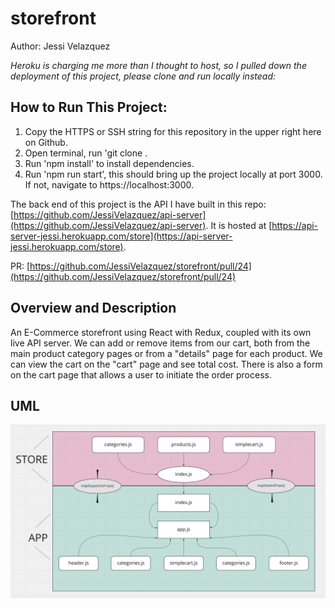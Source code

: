 # storefront

Author: Jessi Velazquez

*Heroku is charging me more than I thought to host, so I pulled down the deployment of this project, please clone and run locally instead:*

## How to Run This Project:
1. Copy the HTTPS or SSH string for this repository in the upper right here on Github.
2. Open terminal, run 'git clone <copied URL>.
3. Run 'npm install' to install dependencies.
4. Run 'npm run start', this should bring up the project locally at port 3000. If not, navigate to https://localhost:3000.

The back end of this project is the API I have built in this repo: [https://github.com/JessiVelazquez/api-server](https://github.com/JessiVelazquez/api-server). It is hosted at [https://api-server-jessi.herokuapp.com/store](https://api-server-jessi.herokuapp.com/store).

PR: [https://github.com/JessiVelazquez/storefront/pull/24](https://github.com/JessiVelazquez/storefront/pull/24)


## Overview and Description

An E-Commerce storefront using React with Redux, coupled with its own live API server. We can add or remove items from our cart, both from the main product category pages or from a "details" page for each product. We can view the cart on the "cart" page and see total cost. There is also a form on the cart page that allows a user to initiate the order process.


## UML

![UML](./UML.png)

